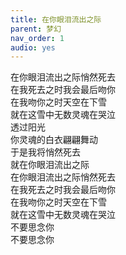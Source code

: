 ```yaml
---
title: 在你眼泪流出之际
parent: 梦幻
nav_order: 1
audio: yes
---
```


在你眼泪流出之际悄然死去  
在我死去之时我会最后吻你  
在我吻你之时天空在下雪  
就在这雪中无数灵魂在哭泣  
透过阳光  
你灵魂的白衣翩翩舞动  
于是我将悄然死去  
就在你眼泪流出之际  
在你眼泪流出之际悄然死去  
在我死去之时我会最后吻你  
在我吻你之时天空在下雪  
就在这雪中无数灵魂在哭泣  
不要思念你  
不要思念你
